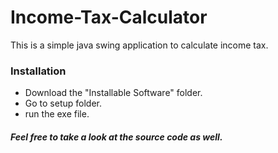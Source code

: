 # Income-Tax-Calculator
This is a simple java swing application to calculate income tax.
### Installation
* Download the "Installable Software" folder.
* Go to setup folder.
* run the exe file.

##### Feel free to take a look at the source code as well.
